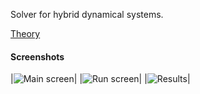 Solver for hybrid dynamical systems.

[Theory](https://musseffect.github.io/en/notes/hybrid-systems)

#### Screenshots

|![Main screen](https://github.com/Musseffect/hybrid-systems-js/tree/master/images/mainScreen.jpg)|
|![Run screen](https://github.com/Musseffect/hybrid-systems-js/tree/master/images/runScreen.jpg)|
|![Results](https://github.com/Musseffect/hybrid-systems-js/tree/master/images/resultScreen.jpg)|
